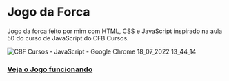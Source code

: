 # Jogo da Forca
Jogo da forca feito por mim com HTML, CSS e JavaScript inspirado na aula 50 do curso de JavaScript do CFB Cursos.

![CBF Cursos - JavaScript - Google Chrome 18_07_2022 13_44_14](https://user-images.githubusercontent.com/93893533/179561246-3a1ae273-4342-4f19-aa10-1584279fc239.png)

 <h3><a href=" https://johnpetros.github.io/jogo_da_forca/">Veja o Jogo funcionando</a></h3>